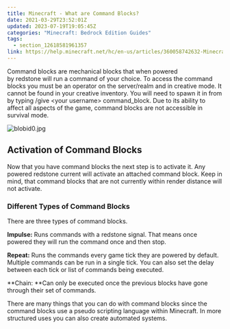 ```yaml
---
title: Minecraft - What are Command Blocks?
date: 2021-03-29T23:52:01Z
updated: 2023-07-19T19:05:45Z
categories: "Minecraft: Bedrock Edition Guides"
tags:
  - section_12618581961357
link: https://help.minecraft.net/hc/en-us/articles/360058742632-Minecraft-What-are-Command-Blocks-
---
```


Command blocks are mechanical blocks that when powered by redstone will run a command of your choice. To access the command blocks you must be an operator on the server/realm and in creative mode. It cannot be found in your creative inventory. You will need to spawn it in from by typing /give \<your username\> command_block. Due to its ability to affect all aspects of the game, command blocks are not accessible in survival mode. 

![blobid0.jpg](https://minecrafthelp.zendesk.com/hc/article_attachments/360091000152)

## Activation of Command Blocks 

Now that you have command blocks the next step is to activate it. Any powered redstone current will activate an attached command block. Keep in mind, that command blocks that are not currently within render distance will not activate. 

### Different Types of Command Blocks 

There are three types of command blocks. 

**Impulse:** Runs commands with a redstone signal. That means once powered they will run the command once and then stop. 

**Repeat:** Runs the commands every game tick they are powered by default. Multiple commands can be run in a single tick. You can also set the delay between each tick or list of commands being executed. 

**Chain: **Can only be executed once the previous blocks have gone through their set of commands. 

There are many things that you can do with command blocks since the command blocks use a pseudo scripting language within Minecraft. In more structured uses you can also create automated systems.
